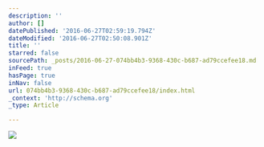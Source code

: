 ```yaml
---
description: ''
author: []
datePublished: '2016-06-27T02:59:19.794Z'
dateModified: '2016-06-27T02:50:08.901Z'
title: ''
starred: false
sourcePath: _posts/2016-06-27-074bb4b3-9368-430c-b687-ad79ccefee18.md
inFeed: true
hasPage: true
inNav: false
url: 074bb4b3-9368-430c-b687-ad79ccefee18/index.html
_context: 'http://schema.org'
_type: Article

---
```

![](https://the-grid-user-content.s3-us-west-2.amazonaws.com/952d0a6a-0db5-453c-be6e-fab683b26db7.png)